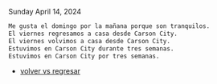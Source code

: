 


Sunday April 14, 2024
```sh
Me gusta el domingo por la mañana porque son tranquilos.
El viernes regresamos a casa desde Carson City.
El viernes volvimos a casa desde Carson City.
Estuvimos en Carson City durante tres semanas.
Estuvimos en Carson City por tres semanas.
```
- [volver vs regresar](https://www.spanish.academy/blog/volver-vs-regresar-whats-the-difference-between-these-spanish-verbs/)
